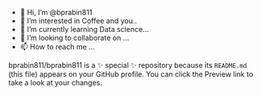- 👋 Hi, I’m @bprabin811
- 👀 I’m interested in Coffee and you..
- 🌱 I’m currently learning Data science...
- 💞️ I’m looking to collaborate on ...
- 📫 How to reach me ...



bprabin811/bprabin811 is a ✨ special ✨ repository because its `README.md` (this file) appears on your GitHub profile.
You can click the Preview link to take a look at your changes.

